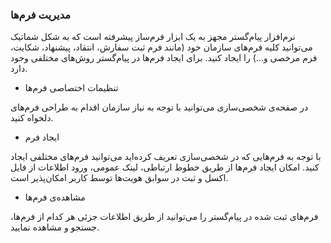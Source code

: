 

### مدیریت فرم‌ها 


نرم‌افزار پیام‌گستر مجهز به یک ابزار فرم‌ساز پیشرفته است که به شکل شماتیک می‌توانید کلیه فرم‌های سازمان خود (مانند فرم ثبت سفارش، انتقاد، پیشنهاد، شکایت، فرم مرخصی و...) را ایجاد کنید. برای ایجاد فرم‌ها در پیام‌گستر روش‌های مختلفی وجود دارد.



-  	تنظیمات اختصاصی فرم‌ها

در صفحه‌ی شخصی‌سازی می‌توانید با توجه به نیاز سازمان اقدام به طراحی فرم‌های دلخواه کنید.




-  	ایجاد فرم

با توجه به فرم‌هایی که در شخصی‌سازی تعریف کرده‌اید می‌توانید فرم‌های مختلفی ایجاد کنید. امکان ایجاد فرم‌ها از طریق خطوط ارتباطی، لینک عمومی، ورود اطلاعات از فایل اکسل و ثبت در سوابق هویت‌ها توسط کاربر امکان‌پذیر است.



-  	مشاهده‌ی فرم‌ها

فرم‌های ثبت شده در پیام‌گستر را می‌توانید از طریق اطلاعات جزئی هر کدام از فرم‌ها، جستجو و مشاهده نمایید. 
